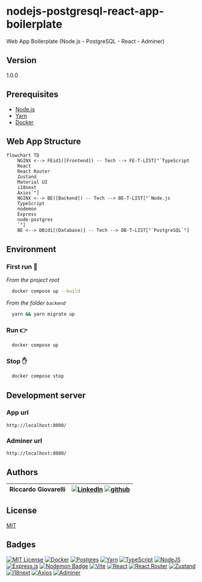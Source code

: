 # nodejs-postgresql-react-app-boilerplate 

Web App Boilerplate (Node.js - PostgreSQL - React - Adminer)

## Version
1.0.0

## Prerequisites
- [Node.js](https://nodejs.org/)
- [Yarn](https://yarnpkg.com/)
- [Docker](https://www.docker.com/)

## Web App Structure
```mermaid
flowchart TD
    NGINX <--> FEid1([Frontend]) -- Tech --> FE-T-LIST["`TypeScript
    React
    React Router
    Zustand
    Material UI
    i18next
    Axios`"]
    NGINX <--> BE([Backend]) -- Tech --> BE-T-LIST["`Node.js
    TypeScript
    nodemon
    Express
    node-postgres
    `"]
    BE <--> DBid1[(Database)] -- Tech --> DB-T-LIST["`PostgreSQL`"]
```

## Environment
### First run :hammer:
_From the project root_
```bash
  docker compose up --build
```
_From the folder `backend`_
```bash
  yarn && yarn migrate up
```

### Run :point_right:

```bash
  docker compose up
```

### Stop :hand:

```bash
  docker compose stop
```

## Development server
### App url
`http://localhost:8000/`

### Adminer url

`http://localhost:8080/`

## Authors

| Riccardo Giovarelli | [![LinkedIn](https://img.shields.io/badge/Linkedin-%230077B5.svg?logo=linkedin&logoColor=white)](https://linkedin.com/in/riccardo-giovarelli) [![github](https://img.shields.io/badge/github-181717.svg?logo=github&logoColor=white)](https://github.com/riccardo-giovarelli)  |
|---|---|

## License

[MIT](https://opensource.org/license/mit)


## Badges

[![MIT License](https://img.shields.io/badge/License-MIT-green.svg)](https://choosealicense.com/licenses/mit/)
[![Docker](https://img.shields.io/badge/Docker-2496ED?logo=docker&logoColor=fff)](https://www.docker.com/)
[![Postgres](https://img.shields.io/badge/Postgres-%23316192.svg?logo=postgresql&logoColor=white)](https://www.postgresql.org/)
[![Yarn](https://img.shields.io/badge/Yarn-2C8EBB?logo=yarn&logoColor=fff)](https://yarnpkg.com/)
[![TypeScript](https://img.shields.io/badge/TypeScript-3178C6?logo=typescript&logoColor=fff)](https://www.typescriptlang.org/)
[![NodeJS](https://img.shields.io/badge/Node.js-6DA55F?logo=node.js&logoColor=white)](https://nodejs.org/)
[![Express.js](https://img.shields.io/badge/Express.js-%23404d59.svg?logo=express&logoColor=%2361DAFB)](https://expressjs.com/)
[![Nodemon Badge](https://img.shields.io/badge/Nodemon-76D04B?logo=nodemon&logoColor=fff&style=flat-square)](https://nodemon.io/)
[![Vite](https://img.shields.io/badge/Vite-646CFF?logo=vite&logoColor=fff)](https://vite.dev/)
[![React](https://img.shields.io/badge/React-%2320232a.svg?logo=react&logoColor=%2361DAFB)](https://react.dev/)
[![React Router](https://img.shields.io/badge/React_Router-CA4245?logo=react-router&logoColor=white)](https://reactrouter.com/)
[![Zustand](https://img.shields.io/badge/Zustand-582D3E.svg?logoColor=white)](https://zustand.docs.pmnd.rs/)
[![i18next](https://img.shields.io/badge/i18next-26A69A?logo=i18next&logoColor=fff&style)](https://www.i18next.com/)
[![Axios](https://img.shields.io/badge/Axios-5A29E4?logo=axios&logoColor=fff)](https://axios-http.com/)
[![Adminer](https://img.shields.io/badge/Adminer-34567C.svg?logoColor=white)](https://www.adminer.org/)





